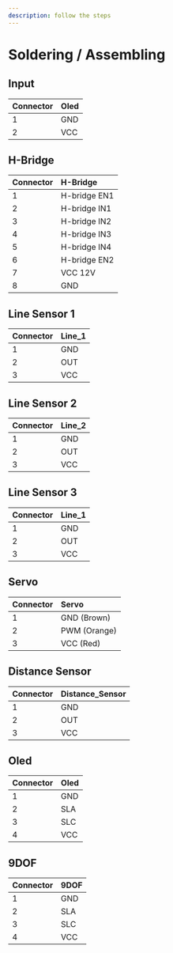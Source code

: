 ```yaml
---
description: follow the steps
---
```


# Soldering / Assembling



## Input

| Connector | Oled |
| :--- | :--- |
| 1 | GND |
| 2 | VCC |

## H-Bridge

| Connector | H-Bridge |
| :--- | :--- |
| 1 | H-bridge EN1 |
| 2 | H-bridge IN1 |
| 3 | H-bridge IN2 |
| 4 | H-bridge IN3 |
| 5 | H-bridge IN4 |
| 6 | H-bridge EN2 |
| 7 | VCC 12V |
| 8 | GND |

## Line Sensor 1

| Connector | Line\_1 |
| :--- | :--- |
| 1 | GND |
| 2 | OUT |
| 3 | VCC |

## Line Sensor 2

| Connector | Line\_2 |
| :--- | :--- |
| 1 | GND |
| 2 | OUT |
| 3 | VCC |

## Line Sensor 3

| Connector | Line\_1 |
| :--- | :--- |
| 1 | GND |
| 2 | OUT |
| 3 | VCC |

## Servo

| Connector | Servo |
| :--- | :--- |
| 1 | GND \(Brown\) |
| 2 | PWM \(Orange\) |
| 3 | VCC \(Red\) |

## Distance Sensor

| Connector | Distance\_Sensor |
| :--- | :--- |
| 1 | GND |
| 2 | OUT |
| 3 | VCC |

## Oled

| Connector | Oled |
| :--- | :--- |
| 1 | GND |
| 2 | SLA |
| 3 | SLC |
| 4 | VCC |

## 9DOF

| Connector | 9DOF |
| :--- | :--- |
| 1 | GND |
| 2 | SLA |
| 3 | SLC |
| 4 | VCC |



